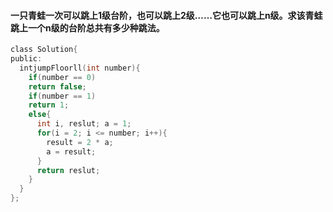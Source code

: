 #### 一只青蛙一次可以跳上1级台阶，也可以跳上2级……它也可以跳上n级。求该青蛙跳上一个n级的台阶总共有多少种跳法。
```c
class Solution{
public:
  intjumpFloorll(int number){
    if(number == 0)
    return false;
    if(number == 1)
    return 1;
    else{
      int i, reslut; a = 1;
      for(i = 2; i <= number; i++){
        result = 2 * a;
        a = result;
      }
      return reslut;
    }
  }
};

```
